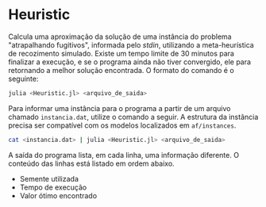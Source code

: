 # Heuristic

Calcula uma aproximação da solução de uma instância do problema "atrapalhando fugitivos", informada pelo *stdin*, utilizando a meta-heurística de recozimento simulado. Existe um tempo limite de 30 minutos para finalizar a execução, e se o programa ainda não tiver convergido, ele para retornando a melhor solução encontrada. O formato do comando é o seguinte:

```bash
julia <Heuristic.jl> <arquivo_de_saida>
```

Para informar uma instância para o programa a partir de um arquivo chamado `instancia.dat`, utilize o comando a seguir. A estrutura da instância precisa ser compatível com os modelos localizados em `af/instances`.

```bash
cat <instancia.dat> | julia <Heuristic.jl> <arquivo_de_saida>
```

A saída do programa lista, em cada linha, uma informação diferente. O conteúdo das linhas está listado em ordem abaixo.

- Semente utilizada
- Tempo de execução
- Valor ótimo encontrado